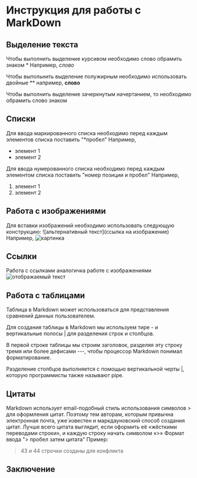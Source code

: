 # Инструкция для работы с MarkDown

## Выделение текста
Чтобы выполнить выделение курсивом необходимо слово обрамить знаком *
Например, *слово*

Чтобы выпольнить выделение полужирным необходимо использовать двойные **
например, **слово**

Чтобы выполнить выделение зачеркнутым начертанием, то необходимо обрамить слово знаком
## Списки
Для ввода маркированного списка необходимо перед каждым элементов списка поставить "*пробел"
Например, 
* элемент 1
* элемент 2

Для ввода нумерованного списка необходимо перед каждым элементом списка поставить "номер позиции и пробел"
Например,
1. элемент 1
2. элемент 2

## Работа с изображениями

Для вставки изображений необходимо использовать следующую конструкцию:
![альтернативный текст](ссылка на изображение)
Например,
![картинка](https://fuzeservers.ru/wp-content/uploads/4/e/b/4eb01c3cb3bf8940a4d7cf705cccdf3a.png)
## Ссылки
 Работа с ссылками аналогичка работе с изображениями
 ![отображаемый текст](ссылка)
## Работа с таблицами

Таблица в Markdown может использоваться для представления сравнений данных пользователем.

Для создания таблицы в Markdown мы используем тире - и вертикальные полосы | для разделения строк и столбцов.

В первой строке таблицы мы строим заголовок, разделяя эту строку тремя или более дефисами ---, чтобы процессор Markdown понимал форматирование.

Разделение столбцов выполняется с помощью вертикальной черты |, которую программисты также называют pipe.
## Цитаты
Markdown использует email-подобный стиль использования символов > для оформления цитат. Поэтому тем авторам, которым привычна электронная почта, уже́ известен и маркдауновский способ создания цитат. Лучше всего цитата выглядит, если оформить её «жёсткими переводами строки», и каждую строку начать символом «>»
Формат ввода "> пробел затем цитата"
Пример:
> 43 и 44 строчки созданы для конфликта

## Заключение